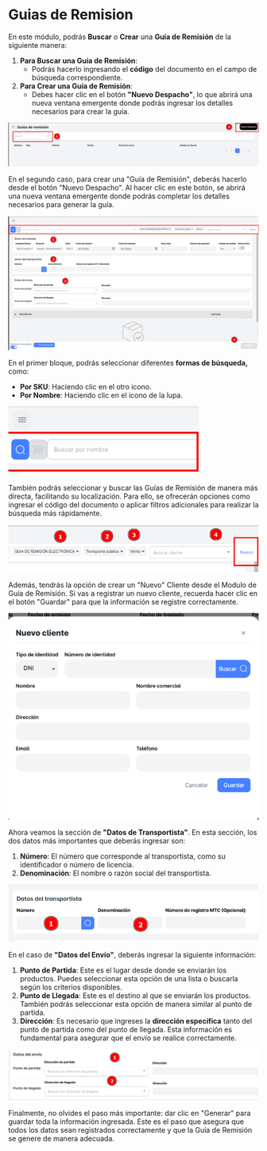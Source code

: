 # Guias de Remision

En este módulo, podrás **Buscar** o **Crear** una **Guía de Remisión** de la siguiente manera:

1. **Para Buscar una Guía de Remisión**:
    - Podrás hacerlo ingresando el **código** del documento en el campo de búsqueda correspondiente.
2. **Para Crear una Guía de Remisión**:
    - Debes hacer clic en el botón **"Nuevo Despacho"**, lo que abrirá una nueva ventana emergente donde podrás ingresar los detalles necesarios para crear la guía.

![gui1](./img11/gui1.png)

En el segundo caso, para crear una "Guía de Remisión", deberás hacerlo desde el botón "Nuevo Despacho". Al hacer clic en este botón, se abrirá una nueva ventana emergente donde podrás completar los detalles necesarios para generar la guía.

![gui2](./img11/gui2.png)

En el primer bloque, podrás seleccionar diferentes **formas de búsqueda,** como:

- **Por SKU**: Haciendo clic en el otro icono.
- **Por Nombre**: Haciendo clic en el icono de la lupa.

![gui3](./img11/gui3.png)

También podrás seleccionar y buscar las Guías de Remisión de manera más directa, facilitando su localización. Para ello, se ofrecerán opciones como ingresar el código del documento o aplicar filtros adicionales para realizar la búsqueda más rápidamente.

![gui4](./img11/gui4.png)

Además, tendrás la opción de crear un  "Nuevo" Cliente desde el Modulo de Guía de Remisión. Si vas a registrar un nuevo cliente, recuerda hacer clic en el botón "Guardar" para que la información se registre correctamente.

![gui5](./img11/gui5.png)

Ahora veamos la sección de **"Datos de Transportista"**. En esta sección, los dos datos más importantes que deberás ingresar son:

1. **Número**: El número que corresponde al transportista, como su identificador o número de licencia.
2. **Denominación**: El nombre o razón social del transportista.

![gui6](./img11/gui6.png)

En el caso de **"**Datos del Envío**"**, deberás ingresar la siguiente información:

1. **Punto de Partida**: Este es el lugar desde donde se enviarán los productos. Puedes seleccionar esta opción de una lista o buscarla según los criterios disponibles.
2. **Punto de Llegada**: Este es el destino al que se enviarán los productos. También podrás seleccionar esta opción de manera similar al punto de partida.
3. **Dirección**: Es necesario que ingreses la **dirección específica** tanto del punto de partida como del punto de llegada. Esta información es fundamental para asegurar que el envío se realice correctamente.

![gui7](./img11/gui7.png)

Finalmente, no olvides el paso más importante: dar clic en "Generar" para guardar toda la información ingresada. Este es el paso que asegura que todos los datos sean registrados correctamente y que la Guía de Remisión se genere de manera adecuada.
